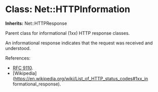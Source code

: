 # Class: Net::HTTPInformation
**Inherits:** Net::HTTPResponse
    

Parent class for informational (1xx) HTTP response classes.

An informational response indicates that the request was received and
understood.

References:

*   [RFC 9110](https://www.rfc-editor.org/rfc/rfc9110.html#status.1xx).
*   [Wikipedia](https://en.wikipedia.org/wiki/List_of_HTTP_status_codes#1xx_in
    formational_response).



